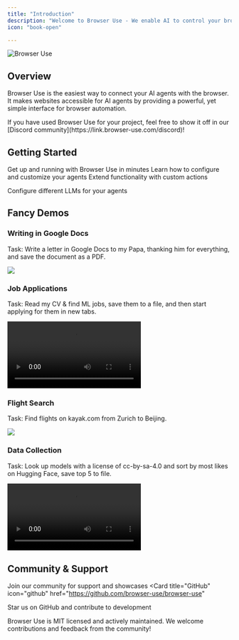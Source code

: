 ```yaml
---
title: "Introduction"
description: "Welcome to Browser Use - We enable AI to control your browser"
icon: "book-open"

---
```


<img className="block" src="/images/browser-use.png" alt="Browser Use" />

## Overview

Browser Use is the easiest way to connect your AI agents with the browser. It makes websites accessible for AI agents by providing a powerful, yet simple interface for browser automation.

<Note>
  If you have used Browser Use for your project, feel free to show it off in our
  [Discord community](https://link.browser-use.com/discord)!
</Note>

## Getting Started

<CardGroup cols={2}>
  <Card title="Quick Start" icon="rocket" href="/quickstart">
    Get up and running with Browser Use in minutes
  </Card>
  <Card title="Agent Settings" icon="gear" href="/customize/agent-settings">
    Learn how to configure and customize your agents
  </Card>
  <Card title="Custom Functions" icon="code" href="/customize/custom-functions">
    Extend functionality with custom actions
  </Card>
  <Card
    title="Supported Models"
    icon="robot"
    href="/customize/langchain-models"

  >Configure different LLMs for your agents
  ></Card>
  ></CardGroup>

## Fancy Demos

### Writing in Google Docs

Task: Write a letter in Google Docs to my Papa, thanking him for everything, and save the document as a PDF.

<Frame>
  <img src="https://github.com/user-attachments/assets/242ade3e-15bc-41c2-988f-cbc5415a66aa" />
</Frame>

### Job Applications

Task: Read my CV & find ML jobs, save them to a file, and then start applying for them in new tabs.

<Frame>

  <video
    controls
    src="https://github.com/user-attachments/assets/171fb4d6-0355-46f2-863e-edb04a828d04"
  />
</Frame>


### Flight Search

Task: Find flights on kayak.com from Zurich to Beijing.

<Frame>
  <img src="https://github.com/user-attachments/assets/ea605d4a-90e6-481e-a569-f0e0db7e6390" />
</Frame>

### Data Collection

Task: Look up models with a license of cc-by-sa-4.0 and sort by most likes on Hugging Face, save top 5 to file.

<Frame>

  <video
    controls
    src="https://github.com/user-attachments/assets/de73ee39-432c-4b97-b4e8-939fd7f323b3"
  />
</Frame>


## Community & Support

<CardGroup cols={2}>
  <Card
    title="Join Discord"
    icon="discord"
    href="https://link.browser-use.com/discord"

  >Join our community for support and showcases
  ></Card>
  ><Card
  >title="GitHub"
  >icon="github"
  >href="https://github.com/browser-use/browser-use"
  >
  >Star us on GitHub and contribute to development
  ></Card>
  ></CardGroup>

<Note>
  Browser Use is MIT licensed and actively maintained. We welcome contributions
  and feedback from the community!
</Note>